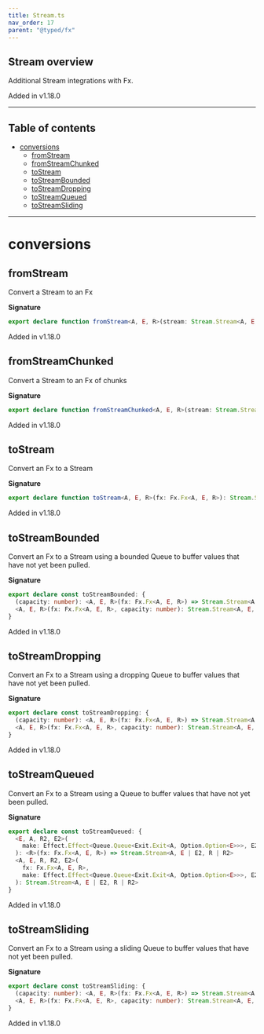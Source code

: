 ```yaml
---
title: Stream.ts
nav_order: 17
parent: "@typed/fx"
---
```


## Stream overview

Additional Stream integrations with Fx.

Added in v1.18.0

---

<h2 class="text-delta">Table of contents</h2>

- [conversions](#conversions)
  - [fromStream](#fromstream)
  - [fromStreamChunked](#fromstreamchunked)
  - [toStream](#tostream)
  - [toStreamBounded](#tostreambounded)
  - [toStreamDropping](#tostreamdropping)
  - [toStreamQueued](#tostreamqueued)
  - [toStreamSliding](#tostreamsliding)

---

# conversions

## fromStream

Convert a Stream to an Fx

**Signature**

```ts
export declare function fromStream<A, E, R>(stream: Stream.Stream<A, E, R>): Fx.Fx<A, E, R>
```

Added in v1.18.0

## fromStreamChunked

Convert a Stream to an Fx of chunks

**Signature**

```ts
export declare function fromStreamChunked<A, E, R>(stream: Stream.Stream<A, E, R>): Fx.Fx<Chunk.Chunk<A>, E, R>
```

Added in v1.18.0

## toStream

Convert an Fx to a Stream

**Signature**

```ts
export declare function toStream<A, E, R>(fx: Fx.Fx<A, E, R>): Stream.Stream<A, E, R>
```

Added in v1.18.0

## toStreamBounded

Convert an Fx to a Stream using a bounded Queue to buffer values
that have not yet been pulled.

**Signature**

```ts
export declare const toStreamBounded: {
  (capacity: number): <A, E, R>(fx: Fx.Fx<A, E, R>) => Stream.Stream<A, E, R>
  <A, E, R>(fx: Fx.Fx<A, E, R>, capacity: number): Stream.Stream<A, E, R>
}
```

Added in v1.18.0

## toStreamDropping

Convert an Fx to a Stream using a dropping Queue to buffer values
that have not yet been pulled.

**Signature**

```ts
export declare const toStreamDropping: {
  (capacity: number): <A, E, R>(fx: Fx.Fx<A, E, R>) => Stream.Stream<A, E, R>
  <A, E, R>(fx: Fx.Fx<A, E, R>, capacity: number): Stream.Stream<A, E, R>
}
```

Added in v1.18.0

## toStreamQueued

Convert an Fx to a Stream using a Queue to buffer values
that have not yet been pulled.

**Signature**

```ts
export declare const toStreamQueued: {
  <E, A, R2, E2>(
    make: Effect.Effect<Queue.Queue<Exit.Exit<A, Option.Option<E>>>, E2, R2>
  ): <R>(fx: Fx.Fx<A, E, R>) => Stream.Stream<A, E | E2, R | R2>
  <A, E, R, R2, E2>(
    fx: Fx.Fx<A, E, R>,
    make: Effect.Effect<Queue.Queue<Exit.Exit<A, Option.Option<E>>>, E2, R2>
  ): Stream.Stream<A, E | E2, R | R2>
}
```

Added in v1.18.0

## toStreamSliding

Convert an Fx to a Stream using a sliding Queue to buffer values
that have not yet been pulled.

**Signature**

```ts
export declare const toStreamSliding: {
  (capacity: number): <A, E, R>(fx: Fx.Fx<A, E, R>) => Stream.Stream<A, E, R>
  <A, E, R>(fx: Fx.Fx<A, E, R>, capacity: number): Stream.Stream<A, E, R>
}
```

Added in v1.18.0
